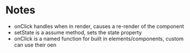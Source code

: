 # Notes
- onClick handles when in render, causes a re-render of the component
- setState is a assume method, sets the state property
- onClick is a named function for built in elements/components, custom can use their oen